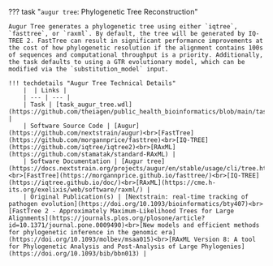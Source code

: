 ??? task "`augur tree`: Phylogenetic Tree Reconstruction"

    Augur Tree generates a phylogenetic tree using either `iqtree`, `fasttree`, or `raxml`. By default, the tree will be generated by IQ-TREE 2. FastTree can result in significant performance improvements at the cost of how phylogenetic resolution if the alignment contains 100s of sequences and computational throughput is a priority. Additionally, the task defaults to using a GTR evolutionary model, which can be modified via the `substitution_model` input.

    !!! techdetails "Augur Tree Technical Details"        
        |  | Links |
        | --- | --- |
        | Task | [task_augur_tree.wdl](https://github.com/theiagen/public_health_bioinformatics/blob/main/tasks/phylogenetic_inference/augur/task_augur_tree.wdl) |
        | Software Source Code | [Augur](https://github.com/nextstrain/augur)<br>[FastTree](https://github.com/morgannprice/fasttree)<br>[IQ-TREE](https://github.com/iqtree/iqtree2)<br>[RAxML](https://github.com/stamatak/standard-RAxML) |
        | Software Documentation | [Augur tree](https://docs.nextstrain.org/projects/augur/en/stable/usage/cli/tree.html)<br>[FastTree](https://morgannprice.github.io/fasttree/)<br>[IQ-TREE](https://iqtree.github.io/doc/)<br>[RAxML](https://cme.h-its.org/exelixis/web/software/raxml/) |
        | Original Publication(s) | [Nextstrain: real-time tracking of pathogen evolution](https://doi.org/10.1093/bioinformatics/bty407)<br>[FastTree 2 - Approximately Maximum-Likelihood Trees for Large Alignments](https://journals.plos.org/plosone/article?id=10.1371/journal.pone.0009490)<br>[New models and efficient methods for phylogenetic inference in the genomic era](https://doi.org/10.1093/molbev/msaa015)<br>[RAxML Version 8: A tool for Phylogenetic Analysis and Post-Analysis of Large Phylogenies](https://doi.org/10.1093/bib/bbn013) |
